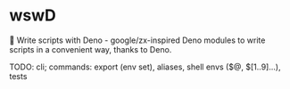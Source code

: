 # wswD

🦕 Write scripts with Deno - google/zx-inspired Deno modules to write scripts in
a convenient way, thanks to Deno.

TODO: cli; commands: export (env set), aliases, shell envs ($@, $[1..9]...),
tests
